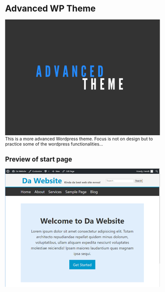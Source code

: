 # Advanced WP Theme
![Theme thumbnail](screenshot.png)
This is a more advanced Wordpress theme. Focus is not on design but to practice some of the wordpress functionalities...

## Preview of start page
![Start page](preview.PNG)


